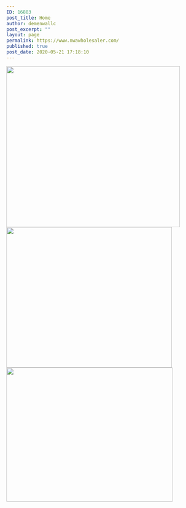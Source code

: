 ```yaml
---
ID: 16883
post_title: Home
author: demenwallc
post_excerpt: ""
layout: page
permalink: https://www.nwawholesaler.com/
published: true
post_date: 2020-05-21 17:18:10
---
```

<img width="452" height="419" src="https://www.nwawholesaler.com/wp-content/uploads/2020/05/Group-8.png" alt="" />											
										<img width="431" height="366" src="https://www.nwawholesaler.com/wp-content/uploads/2020/05/celebrating-15-years-service-rebecca-homes-years-of-service-png-252_214.png" alt="" />											
										<img width="433" height="349" src="https://www.nwawholesaler.com/wp-content/uploads/2020/05/Group-7.png" alt="" />